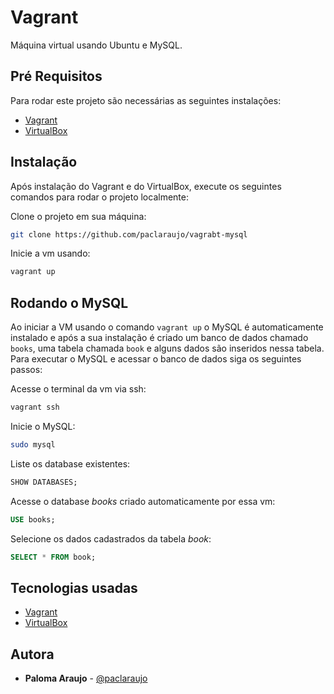 # Vagrant

Máquina virtual usando Ubuntu e MySQL.

## Pré Requisitos

Para rodar este projeto são necessárias as seguintes instalações: 

- [Vagrant](https://www.vagrantup.com/)
- [VirtualBox](https://www.virtualbox.org/)

## Instalação

Após instalação do Vagrant e do VirtualBox, execute os seguintes comandos para rodar o projeto localmente:

Clone o projeto em sua máquina:
```sh
git clone https://github.com/paclaraujo/vagrabt-mysql
```

Inicie a vm usando:
```sh
vagrant up
```

## Rodando o MySQL

Ao iniciar a VM usando o comando `vagrant up` o MySQL é automaticamente instalado e após a sua instalação é criado um banco de dados chamado `books`, uma tabela chamada `book` e alguns dados são inseridos nessa tabela. Para executar o MySQL e acessar o banco de dados siga os seguintes passos:

Acesse o terminal da vm via ssh:
```sh
vagrant ssh
```

Inicie o MySQL: 
```sh
sudo mysql
```

Liste os database existentes:
```sql
SHOW DATABASES;
```

Acesse o database *books* criado automaticamente por essa vm:
```sql
USE books;
```

Selecione os dados cadastrados da tabela *book*:
```sql
SELECT * FROM book;
```

## Tecnologias usadas

- [Vagrant](https://www.vagrantup.com/)
- [VirtualBox](https://www.virtualbox.org/) 

## Autora

* **Paloma Araujo** - [@paclaraujo](https://github.com/paclaraujo)